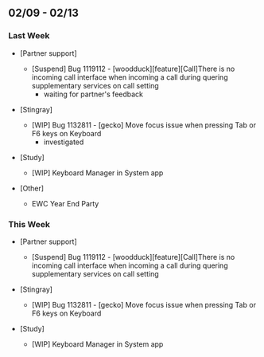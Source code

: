 ## 02/09 - 02/13 ##

### Last Week ###

* [Partner support]
    - [Suspend] Bug 1119112 - [woodduck][feature][Call]There is no incoming call interface when incoming a call during quering supplementary services on call setting
        - waiting for partner's feedback

* [Stingray]
    - [WIP] Bug 1132811 - [gecko] Move focus issue when pressing Tab or F6 keys on Keyboard
        - investigated

* [Study]
    - [WIP] Keyboard Manager in System app

* [Other]
    - EWC Year End Party

### This Week ###

* [Partner support]
    - [Suspend] Bug 1119112 - [woodduck][feature][Call]There is no incoming call interface when incoming a call during quering supplementary services on call setting

* [Stingray]
    - [WIP] Bug 1132811 - [gecko] Move focus issue when pressing Tab or F6 keys on Keyboard

* [Study]
    - [WIP] Keyboard Manager in System app
